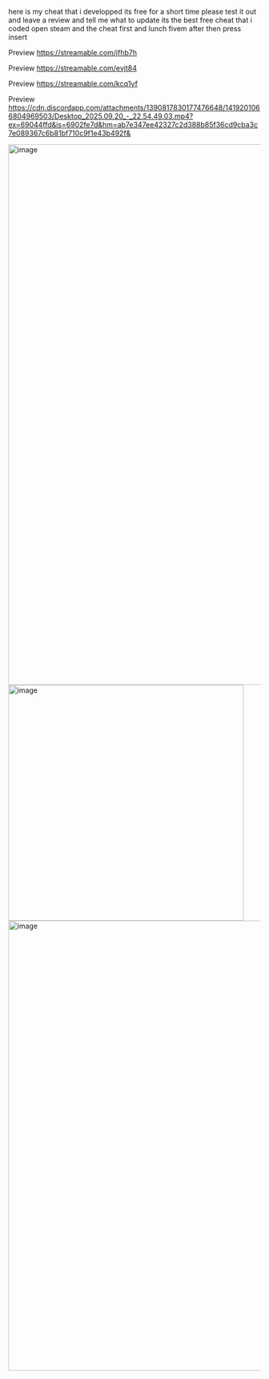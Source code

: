 here is my cheat that i developped its free for a short time please test it out and leave a review and tell me what to update its the best free cheat that i coded
open steam and the cheat first and lunch fivem after then press insert

Preview https://streamable.com/jfhb7h

Preview https://streamable.com/evjt84

Preview https://streamable.com/kcq1yf 

Preview https://cdn.discordapp.com/attachments/1390817830177476648/1419201066804969503/Desktop_2025.09.20_-_22.54.49.03.mp4?ex=69044ffd&is=6902fe7d&hm=ab7e347ee42327c2d388b85f36cd9cba3c7e089367c6b81bf710c9f1e43b492f&

<img width="1920" height="1080" alt="image" src="https://github.com/user-attachments/assets/2bf1c7d0-28ca-4f62-9aaf-1cf86ac16c69" />

<img width="470" height="471" alt="image" src="https://github.com/user-attachments/assets/9ca09b8f-f15d-4b3b-8523-c73bf0a55110" />

<img width="1599" height="899" alt="image" src="https://github.com/user-attachments/assets/979ab87b-12c2-4293-a2cc-bd88fdb8b457" />

